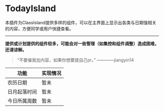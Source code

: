 # TodayIsland

本插件为ClassIsland提供多样的组件，可以在主界面上显示出各类与日期强相关的内容，方便同学或用户快捷查看。

***

**提供或计划提供的组件较多，可能会对一些管理（如集控和组件调整）造成困难，还请谅解。**

> “不要催我加内容，如果你想要就自己pr。” ————jiangyin14

| 功能     | 实现情况 |
|--------|------|
| 农历日期   | 暂未   |
| 日月起落时间 | 暂未   |
| 今日所属周数 | 暂未   |